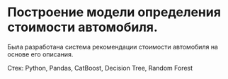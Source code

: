 # Построение модели определения стоимости автомобиля. 

Была разработана система рекомендации стоимости автомобиля на основе его описания. 

Стек: Python, Pandas, CatBoost, Decision Tree, Random Forest